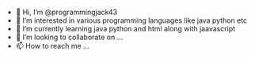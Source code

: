 - 👋 Hi, I’m @programmingjack43
- 👀 I’m interested in various programming languages like java python etc
- 🌱 I’m currently learning java python and html along with jaavascript
- 💞️ I’m looking to collaborate on ...
- 📫 How to reach me ...

<!---
programmingjack43/programmingjack43 is a ✨ special ✨ repository because its `README.md` (this file) appears on your GitHub profile.
You can click the Preview link to take a look at your changes.
--->
